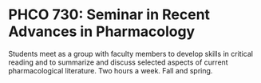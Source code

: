 # PHCO 730: Seminar in Recent Advances in Pharmacology

Students meet as a group with faculty members to develop skills in critical reading and to summarize and discuss selected aspects of current pharmacological literature. Two hours a week. Fall and spring.